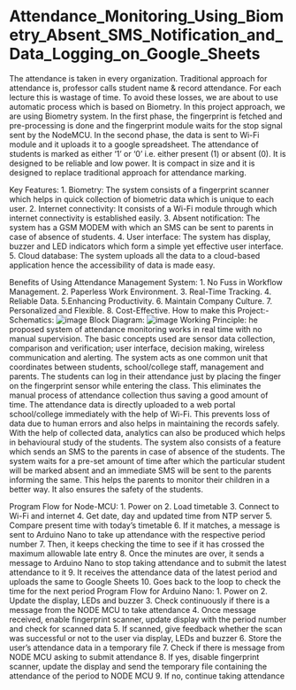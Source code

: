 # Attendance_Monitoring_Using_Biometry_Absent_SMS_Notification_and_Data_Logging_on_Google_Sheets

The attendance is taken in every organization. Traditional approach for attendance is, professor calls student name & record attendance. For each lecture this is wastage of time. To avoid these losses, 
we are about to use automatic process which is based on Biometry. In this project approach, we are using Biometry system. In the first phase, the fingerprint is fetched and pre-processing is done and the 
fingerprint module waits for the stop signal sent by the NodeMCU. In the second phase, the data is sent to Wi-Fi module and it uploads it to a google spreadsheet. The attendance of students is marked as
either ‘1’ or ‘0’ i.e. either present (1) or absent (0). It is designed to be reliable and low power. It is compact in size and it is designed to replace traditional approach for attendance marking.

Key Features:
        1. Biometry: The system consists of a fingerprint scanner which helps in quick collection of biometric data which is unique to each user. 
        2. Internet connectivity: It consists of a Wi-Fi module through which internet connectivity is established easily. 
        3. Absent notification: The system has a GSM MODEM with which an SMS can be sent to parents in case of absence of students. 
        4. User interface: The system has display, buzzer and LED indicators which form a simple yet effective user interface. 
        5. Cloud database: The system uploads all the data to a cloud-based application hence the accessibility of data is made easy.
    
Benefits of Using Attendance Management System:
        1. No Fuss in Workflow Management. 
        2. Paperless Work Environment. 
        3. Real-Time Tracking. 
        4. Reliable Data. 
        5.Enhancing Productivity. 
        6. Maintain Company Culture. 
        7. Personalized and Flexible. 
        8. Cost-Effective.
 How to make this Project:-
           Schematics:
           ![image](https://github.com/Vignesh830/Attendance_Monitoring_Using_Biometry_Absent_SMS_Notification_and_Data_Logging_on_Google_Sheets/assets/159744719/5ad952ca-3613-440b-9aca-216c5542c8e0)
           Block Diagram:
           ![image](https://github.com/Vignesh830/Attendance_Monitoring_Using_Biometry_Absent_SMS_Notification_and_Data_Logging_on_Google_Sheets/assets/159744719/65a56ca3-7f31-4d11-b238-208e769244fd)
 Working Principle:
            he proposed system of attendance monitoring works in real time with no manual supervision. The basic concepts used are sensor data collection, comparison and verification; user interface, decision making, wireless communication and alerting. The system acts as one common unit that coordinates between students, school/college staff, management and parents. The students can log in their attendance just by placing the finger on the fingerprint sensor while entering the class. This eliminates the manual process of attendance collection thus saving a good amount of time. The attendance data is directly uploaded to a web portal school/college immediately with the help of Wi-Fi. This prevents loss of data due to human errors and also helps in maintaining the records safely. With the help of collected data, analytics can also be produced which helps in behavioural study of the students. The system also consists of a feature which sends an SMS to the parents in case of absence of the students. The system waits for a pre-set amount of time after which the particular student will be marked absent and an immediate SMS will be sent to the parents informing the same. This helps the parents to monitor their children in a better way. It also ensures the safety of the students.

Program Flow for Node-MCU:
        1. Power on 
        2. Load timetable 
        3. Connect to Wi-Fi and internet 
        4. Get date, day and updated time from NTP server 
        5. Compare present time with today’s timetable 
        6. If it matches, a message is sent to Arduino Nano to take up attendance with the respective period number 
        7. Then, it keeps checking the time to see if it has crossed the maximum allowable late entry 
        8. Once the minutes are over, it sends a message to Arduino Nano to stop taking attendance and to submit the latest attendance to it 
        9. It receives the attendance data of the latest period and uploads the same to Google Sheets 
        10. Goes back to the loop to check the time for the next period
Program Flow for Arduino Nano:
        1. Power on 
        2. Update the display, LEDs and buzzer 
        3. Check continuously if there is a message from the NODE MCU to take attendance 
        4. Once message received, enable fingerprint scanner, update display with the period number and check for scanned data 
        5. If scanned, give feedback whether the scan was successful or not to the user via display, LEDs and buzzer 
        6. Store the user’s attendance data in a temporary file 
        7. Check if there is message from NODE MCU asking to submit attendance 
        8. If yes, disable fingerprint scanner, update the display and send the temporary file containing the attendance of the period to NODE MCU 
        9. If no, continue taking attendance

        
        
 

        
